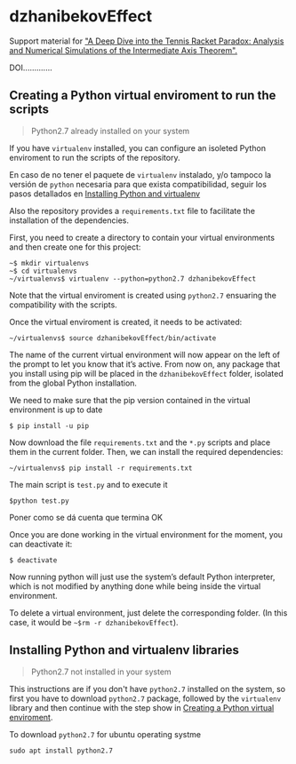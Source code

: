# dzhanibekovEffect 
Support material for ["A Deep Dive into the Tennis Racket Paradox: Analysis and Numerical Simulations of the Intermediate Axis Theorem".](https://www.google.com/)

DOI.............

## Creating a Python virtual enviroment to run the scripts

> Python2.7 already installed on your system


If you have `virtualenv` installed, you can configure an isoleted Python enviroment to run the scripts of the repository.

En caso de no tener el paquete de `virtualenv` instalado, y/o tampoco la versión de `python` necesaria para que exista compatibilidad, seguir los pasos detallados en [Installing Python and virtualenv](https://github.com/ntrivisonno/testing_README/tree/main?tab=readme-ov-file#installing-python-and-virtualenv-libraries-python27-not-installed-in-your-system)

Also the repository provides a `requirements.txt` file to facilitate the installation of the dependencies.

First, you need to create a directory to contain your virtual environments and then create one for this project:

```
~$ mkdir virtualenvs
~$ cd virtualenvs
~/virtualenvs$ virtualenv --python=python2.7 dzhanibekovEffect
```

Note that the virtual enviroment is created using `python2.7` ensuaring the compatibility with the scripts.

Once the virtual enviroment is created, it needs to be activated:

`~/virtualenvs$ source dzhanibekovEffect/bin/activate`

The name of the current virtual environment will now appear on the left of the prompt to let you know that it’s active. From now on, any package that you install using pip will be placed in the `dzhanibekovEffect` folder, isolated from the global Python installation.

We need to make sure that the pip version contained in the virtual environment is up to date

`$ pip install -u pip`

Now download the file `requirements.txt` and the `*.py` scripts and place them in the current folder. Then, we can install the required dependencies:

`~/virtualenvs$ pip install -r requirements.txt`

The main script is `test.py` and to execute it

`$python test.py`

Poner como se dá cuenta que termina OK

Once you are done working in the virtual environment for the moment, you can deactivate it:

`$ deactivate`

Now running python will just use the system’s default Python interpreter, which is not modified by anything done while being inside the virtual environment.

To delete a virtual environment, just delete the corresponding folder. (In this case, it would be `~$rm -r dzhanibekovEffect`).

## Installing Python and virtualenv libraries

> Python2.7 not installed in your system

This instructions are if you don't have `python2.7` installed on the system, so first you have to download `python2.7` package, followed by the `virtualenv` library and then continue with the step show in [Creating a Python virtual enviroment](https://github.com/ntrivisonno/testing_README/tree/main?tab=readme-ov-file#creating-a-python-virtual-enviroment-to-run-the-scripts-python27-already-installed-on-your-system).

To download `python2.7` for ubuntu operating systme

`sudo apt install python2.7`